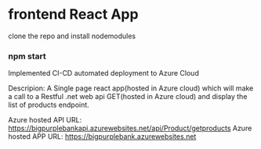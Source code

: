 # frontend React App

clone the repo and install nodemodules

### npm start

Implemented CI-CD automated deployment to Azure Cloud

Descripion: A Single page react app(hosted in Azure cloud) which will make a call to a Restful .net web api GET(hosted in Azure cloud) and display the list of products endpoint.

Azure hosted API URL: https://bigpurplebankapi.azurewebsites.net/api/Product/getproducts
Azure hosted APP URL: https://bigpurplebank.azurewebsites.net
